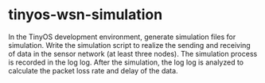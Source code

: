 # tinyos-wsn-simulation
In the TinyOS development environment, generate simulation files for simulation. Write the simulation script to realize the sending and receiving of data in the sensor network (at least three nodes). The simulation process is recorded in the log log. After the simulation, the log log is analyzed to calculate the packet loss rate and delay of the data.

